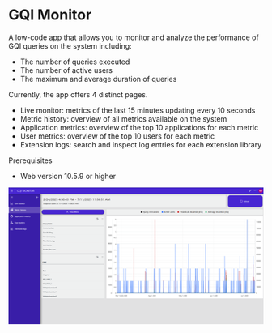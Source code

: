 # GQI Monitor

A low-code app that allows you to monitor and analyze the performance of GQI queries on the system including:
- The number of queries executed
- The number of active users
- The maximum and average duration of queries

Currently, the app offers 4 distinct pages.
- Live monitor: metrics of the last 15 minutes updating every 10 seconds
- Metric history: overview of all metrics available on the system
- Application metrics: overview of the top 10 applications for each metric
- User metrics: overview of the top 10 users for each metric
- Extension logs: search and inspect log entries for each extension library


Prerequisites
- Web version 10.5.9 or higher

![Screenshot](./Images/screenshot.png)